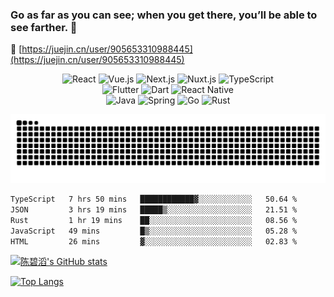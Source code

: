 ### Go as far as you can see; when you get there, you’ll be able to see farther. :rocket:

:link: [https://juejin.cn/user/905653310988445](https://juejin.cn/user/905653310988445)

<p align="center">
  <!-- 前端技术 -->
  <img alt="React" src="https://img.shields.io/badge/React-61DAFB?style=flat-square&logo=react&logoColor=black">
  <img alt="Vue.js" src="https://img.shields.io/badge/Vue.js-4FC08D?style=flat-square&logo=vue.js&logoColor=white">
  <img alt="Next.js" src="https://img.shields.io/badge/Next.js-000000?style=flat-square&logo=next.js">
  <img alt="Nuxt.js" src="https://img.shields.io/badge/Nuxt.js-00C58E?style=flat-square&logo=nuxt.js&logoColor=white">
  <img alt="TypeScript" src="https://img.shields.io/badge/TypeScript-3178C6?style=flat-square&logo=typescript&logoColor=white">
  <br/>

  <!-- 移动端技术 -->
  <img alt="Flutter" src="https://img.shields.io/badge/Flutter-02569B?style=flat-square&logo=flutter&logoColor=white">
  <img alt="Dart" src="https://img.shields.io/badge/Dart-0175C2?style=flat-square&logo=dart&logoColor=white">
  <img alt="React Native" src="https://img.shields.io/badge/React_Native-20232A?style=flat-square&logo=react&logoColor=61DAFB">
  <br/>

  <!-- 后端语言与框架 -->
  <img alt="Java" src="https://img.shields.io/badge/Java-007396?style=flat-square&logo=java&logoColor=white">
  <img alt="Spring" src="https://img.shields.io/badge/Spring-6DB33F?style=flat-square&logo=spring&logoColor=white">
  <img alt="Go" src="https://img.shields.io/badge/Go-00ADD8?style=flat-square&logo=go&logoColor=white">
  <img alt="Rust" src="https://img.shields.io/badge/Rust-000000?style=flat-square&logo=rust&logoColor=white">
</p>

<p align="center">
  <picture>
    <source media="(prefers-color-scheme: dark)" srcset="https://raw.githubusercontent.com/cbtpro/cbtpro/output/github-snake-dark.svg" />
    <source media="(prefers-color-scheme: light)" srcset="https://raw.githubusercontent.com/cbtpro/cbtpro/output/github-snake.svg" />
    <img alt="github-snake" src="https://raw.githubusercontent.com/cbtpro/cbtpro/output/github-snake.svg" />
  </picture>
</p>

<!--START_SECTION:waka-->

```txt
TypeScript   7 hrs 50 mins   ████████████▓░░░░░░░░░░░░   50.64 %
JSON         3 hrs 19 mins   █████▒░░░░░░░░░░░░░░░░░░░   21.51 %
Rust         1 hr 19 mins    ██░░░░░░░░░░░░░░░░░░░░░░░   08.56 %
JavaScript   49 mins         █▒░░░░░░░░░░░░░░░░░░░░░░░   05.28 %
HTML         26 mins         ▓░░░░░░░░░░░░░░░░░░░░░░░░   02.83 %
```

<!--END_SECTION:waka-->

[![陈碧滔's GitHub stats](https://github-readme-stats.vercel.app/api?username=cbtpro&count_private=true&show_icons=true&layout=compact)](https://github.com/anuraghazra/github-readme-stats)

[![Top Langs](https://github-readme-stats.vercel.app/api/top-langs/?username=cbtpro&layout=compact)](https://github.com/anuraghazra/github-readme-stats)
